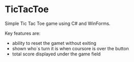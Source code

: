 # TicTacToe
Simple Tic Tac Toe game using C# and WinForms. 

Key features are:
- ability to reset the gamet without exiting
- shown who`s turn it is when coursore is over the button
- total score displayed under the game field
